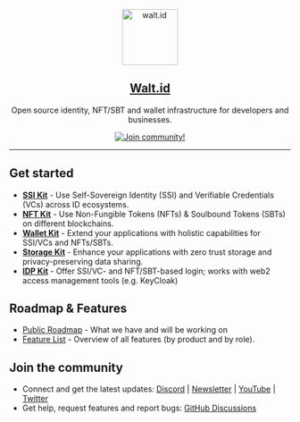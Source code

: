 <div align="center">
<div>
    <a href="https://walt.id">
    <img alt="walt.id" src="https://user-images.githubusercontent.com/48290617/186866872-7b5b079b-d729-4585-a354-1e97d316b36f.png" width=100/>
    </a>    
</div>
    <h2><a href="https://walt.id" target="_blank">Walt.id</a></h2>
<p> Open source identity, NFT/SBT and wallet infrastructure for developers and businesses.</p>
<a href="https://walt.id/community">
    <img src="https://img.shields.io/badge/Join-The Community-blue.svg?style=flat" alt="Join community!" />
  </a>

<hr>
<div>
</div>

</div>


## Get started

* <a href="https://github.com/walt-id/waltid-ssikit" target="_blank" style="font-weight:bold;">SSI Kit</a> - Use Self-Sovereign Identity (SSI) and Verifiable Credentials (VCs) across ID ecosystems.
* <a href="https://github.com/walt-id/waltid-nftkit" target="_blank" style="font-weight:bold;">NFT Kit</a> - Use Non-Fungible Tokens (NFTs) & Soulbound Tokens (SBTs) on different blockchains.
* <a href="https://github.com/walt-id/waltid-walletkit" target="_blank" style="font-weight:bold;">Wallet Kit</a> - Extend your applications with holistic capabilities for SSI/VCs and NFTs/SBTs.
* <a href="https://github.com/walt-id/waltid-storage-kit" target="_blank" style="font-weight:bold;">Storage Kit</a> - Enhance your applications with zero trust storage and privacy-preserving data sharing.
* <a href="https://github.com/walt-id/waltid-idpkit" target="_blank" style="font-weight:bold;">IDP Kit</a> - Offer SSI/VC- and NFT/SBT-based login; works with web2 access management tools (e.g. KeyCloak) 

## Roadmap & Features

* [Public Roadmap](https://walt-id.notion.site/fcde1687baab42378b3047d4a22eeaca?v=1140dd17c17b4726a70cc1465d20866d) - What we have and will be working on
* [Feature List](https://www.notion.so/walt-id/Feature-List-5177a61c9d9c410ab1912a0e8574f014) - Overview of all features (by product and by role).


## Join the community

* Connect and get the latest updates: <a href="https://discord.gg/AW8AgqJthZ">Discord</a> | <a href="https://walt.id/newsletter">Newsletter</a> | <a href="https://www.youtube.com/channel/UCXfOzrv3PIvmur_CmwwmdLA">YouTube</a> | <a href="https://mobile.twitter.com/walt_id" target="_blank">Twitter</a>
* Get help, request features and report bugs: <a href="https://github.com/walt-id/.github/discussions" target="_blank">GitHub Discussions</a>

